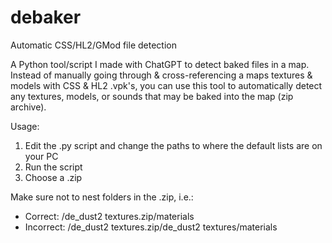 # debaker
Automatic CSS/HL2/GMod file detection

A Python tool/script I made with ChatGPT to detect baked files in a map. Instead of manually going through & cross-referencing a maps textures & models with CSS & HL2 .vpk's, you can use this tool to automatically detect any textures, models, or sounds that may be baked into the map (zip archive). 

Usage:
1. Edit the .py script and change the paths to where the default lists are on your PC
2. Run the script
3. Choose a .zip

Make sure not to nest folders in the .zip, i.e.:
* Correct: /de_dust2 textures.zip/materials
* Incorrect: /de_dust2 textures.zip/de_dust2 textures/materials
